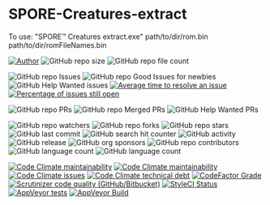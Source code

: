 # SPORE-Creatures-extract
To use: "SPORE™ Creatures extract.exe" path/to/dir/rom.bin path/to/dir/romFileNames.bin

[![Author](https://img.shields.io/badge/author-MichaelHinrichs-blue.svg?style=flat&logo=github&logoColor=whitesmoke&label=Author)](https://github.com/MichaelHinrichs)
![GitHub repo size](https://img.shields.io/github/repo-size/MichaelHinrichs/SPORE-Creatures-extract?style=flat&logo=github&logoColor=whitesmoke&label=Repo%20Size)
![GitHub repo file count](https://img.shields.io/github/directory-file-count/MichaelHinrichs/SPORE-Creatures-extract)

![GitHub repo Issues](https://img.shields.io/github/issues/MichaelHinrichs/SPORE-Creatures-extract?style=flat&logo=github&logoColor=whitesmoke&label=Issues)
![GitHub repo Good Issues for newbies](https://img.shields.io/github/issues/MichaelHinrichs/SPORE-Creatures-extract/good%20first%20issue?style=flat&logo=github&logoColor=whitesmoke&label=Good%20First%20issues)
![GitHub Help Wanted issues](https://img.shields.io/github/issues/MichaelHinrichs/SPORE-Creatures-extract/help%20wanted?style=flat&logo=github&logoColor=whitesmoke&label=%22Help%20Wanted%22%20issues)
[![Average time to resolve an issue](http://isitmaintained.com/badge/resolution/MichaelHinrichs/SPORE-Creatures-extract.svg)](https://isitmaintained.com/project/MichaelHinrichs/SPORE-Creatures-extract)
[![Percentage of issues still open](http://isitmaintained.com/badge/open/MichaelHinrichs/SPORE-Creatures-extract.svg)](https://isitmaintained.com/project/MichaelHinrichs/SPORE-Creatures-extract)

![GitHub repo PRs](https://img.shields.io/github/issues-pr/MichaelHinrichs/SPORE-Creatures-extract?style=flat&logo=github&logoColor=whitesmoke&label=PRs)
![GitHub repo Merged PRs](https://img.shields.io/github/issues-search/MichaelHinrichs/SPORE-Creatures-extract?style=flat&logo=github&logoColor=whitesmoke&label=Merged%20PRs&query=is%3Amerged)
![GitHub Help Wanted PRs](https://img.shields.io/github/issues-pr/MichaelHinrichs/SPORE-Creatures-extract/help%20wanted?style=flat&logo=github&logoColor=whitesmoke&label=%22Help%20Wanted%22%20PRs)

![GitHub repo watchers](https://img.shields.io/github/watchers/MichaelHinrichs/SPORE-Creatures-extract?style=flat&logo=github&logoColor=whitesmoke&label=Watchers)
![GitHub repo forks](https://img.shields.io/github/forks/MichaelHinrichs/SPORE-Creatures-extract?logo=github&logoColor=whitesmoke&label=Forks)
![GitHub repo stars](https://img.shields.io/github/stars/MichaelHinrichs/SPORE-Creatures-extract?style=flat&logo=github&logoColor=whitesmoke&label=Stars)
![GitHub last commit](https://img.shields.io/github/last-commit/MichaelHinrichs/SPORE-Creatures-extract)
![GitHub search hit counter](https://img.shields.io/github/search/MichaelHinrichs/SPORE-Creatures-extract/SPORE%20Creatures)
![GitHub activity](https://img.shields.io/github/commit-activity/m/MichaelHinrichs/SPORE-Creatures-extract)
![GitHub release](https://img.shields.io/github/v/release/MichaelHinrichs/SPORE-Creatures-extract)
![GitHub org sponsors](https://img.shields.io/github/sponsors/MichaelHinrichs?style=flat&logo=github&logoColor=whitesmoke&label=Sponsors&color=bf3989)
![GitHub repo contributors](https://img.shields.io/github/contributors-anon/MichaelHinrichs/SPORE-Creatures-extract?style=flat&logo=github&logoColor=whitesmoke&label=Contributors)
![GitHub language count](https://img.shields.io/github/languages/count/MichaelHinrichs/SPORE-Creatures-extract)
![GitHub language count](https://img.shields.io/github/languages/top/MichaelHinrichs/SPORE-Creatures-extract)

[![Code Climate maintainability](https://img.shields.io/codeclimate/maintainability/MichaelHinrichs/SPORE-Creatures-extract?logo=codeClimate&label=maintainability%20grade)](https://codeclimate.com/github/MichaelHinrichs/SPORE-Creatures-extract)
[![Code Climate maintainability](https://img.shields.io/codeclimate/maintainability-percentage/MichaelHinrichs/SPORE-Creatures-extract?logo=codeClimate&label=maintainability%20percentage)](https://codeclimate.com/github/MichaelHinrichs/SPORE-Creatures-extract)
[![Code Climate issues](https://img.shields.io/codeclimate/issues/MichaelHinrichs/SPORE-Creatures-extract?logo=codeClimate)](https://codeclimate.com/github/MichaelHinrichs/SPORE-Creatures-extract/issues?status%5B%5D=)
[![Code Climate technical debt](https://img.shields.io/codeclimate/tech-debt/MichaelHinrichs/SPORE-Creatures-extract?logo=codeClimate)](https://codeclimate.com/github/MichaelHinrichs/SPORE-Creatures-extract)
[![CodeFactor Grade](https://img.shields.io/codefactor/grade/github/MichaelHinrichs/SPORE-Creatures-extract?logo=codeFactor&logoColor=white&label=Grade)](https://www.codefactor.io/repository/github/michaelhinrichs/spore-creatures-extract)
[![Scrutinizer code quality (GitHub/Bitbucket)](https://img.shields.io/scrutinizer/quality/g/MichaelHinrichs/SPORE-Creatures-extract/main?logo=scrutinizer&logoColor=white)](https://scrutinizer-ci.com/g/MichaelHinrichs/SPORE-Creatures-extract/)
[![StyleCI Status](https://github.styleci.io/repos/666565927/shield?style=flat)](https://github.styleci.io/repos/666565927)
[![AppVeyor tests](https://img.shields.io/appveyor/tests/MichaelHinrichs/SPORE-Creatures-extract?logo=appveyor&logoColor=white)](https://ci.appveyor.com/project/MichaelHinrichs/spore-creatures-extract/build/tests)
[![AppVeyor Build](https://img.shields.io/appveyor/build/MichaelHinrichs/SPORE-Creatures-extract?logo=appveyor&logoColor=white)](https://ci.appveyor.com/project/MichaelHinrichs/spore-creatures-extract)
